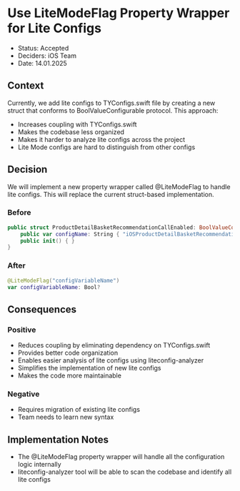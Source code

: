 # Use LiteModeFlag Property Wrapper for Lite Configs

* Status: Accepted
* Deciders: iOS Team
* Date: 14.01.2025

## Context
Currently, we add lite configs to TYConfigs.swift file by creating a new struct that conforms to BoolValueConfigurable protocol. This approach:
- Increases coupling with TYConfigs.swift
- Makes the codebase less organized
- Makes it harder to analyze lite configs across the project
- Lite Mode configs are hard to distinguish from other configs

## Decision
We will implement a new property wrapper called @LiteModeFlag to handle lite configs. This will replace the current struct-based implementation.

### Before
```swift
public struct ProductDetailBasketRecommendationCallEnabled: BoolValueConfigurable {
    public var configName: String { "iOSProductDetailBasketRecommendationCallEnabled" }
    public init() { }
}
```

### After
```swift
@LiteModeFlag("configVariableName") 
var configVariableName: Bool?
```

## Consequences

### Positive
- Reduces coupling by eliminating dependency on TYConfigs.swift
- Provides better code organization
- Enables easier analysis of lite configs using liteconfig-analyzer
- Simplifies the implementation of new lite configs
- Makes the code more maintainable

### Negative
- Requires migration of existing lite configs
- Team needs to learn new syntax

## Implementation Notes
- The @LiteModeFlag property wrapper will handle all the configuration logic internally
- liteconfig-analyzer tool will be able to scan the codebase and identify all lite configs
